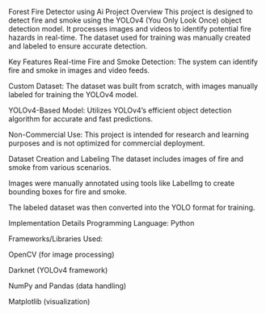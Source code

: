 Forest Fire Detector using Ai
Project Overview
This project is designed to detect fire and smoke using the YOLOv4 (You Only Look Once) object detection model. It processes images and videos to identify potential fire hazards in real-time. The dataset used for training was manually created and labeled to ensure accurate detection.

Key Features
Real-time Fire and Smoke Detection: The system can identify fire and smoke in images and video feeds.

Custom Dataset: The dataset was built from scratch, with images manually labeled for training the YOLOv4 model.

YOLOv4-Based Model: Utilizes YOLOv4’s efficient object detection algorithm for accurate and fast predictions.

Non-Commercial Use: This project is intended for research and learning purposes and is not optimized for commercial deployment.

Dataset Creation and Labeling
The dataset includes images of fire and smoke from various scenarios.

Images were manually annotated using tools like LabelImg to create bounding boxes for fire and smoke.

The labeled dataset was then converted into the YOLO format for training.

Implementation Details
Programming Language: Python

Frameworks/Libraries Used:

OpenCV (for image processing)

Darknet (YOLOv4 framework)

NumPy and Pandas (data handling)

Matplotlib (visualization)
